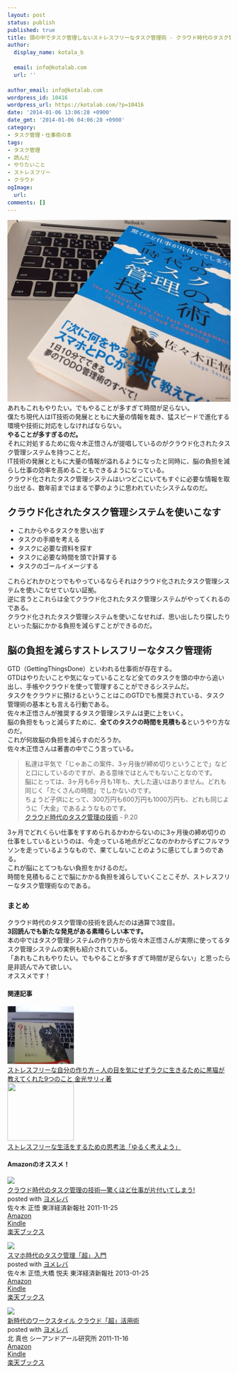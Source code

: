 ```yaml
---
layout: post
status: publish
published: true
title: 頭の中でタスク管理しないストレスフリーなタスク管理術 - クラウド時代のタスク管理の技術　佐々木正悟著
author:
  display_name: kotala_b

  email: info@kotalab.com
  url: ''

author_email: info@kotalab.com
wordpress_id: 10416
wordpress_url: https://kotalab.com/?p=10416
date: '2014-01-06 13:06:28 +0900'
date_gmt: '2014-01-06 04:06:28 +0900'
category:
- タスク管理・仕事術の本
tags:
- タスク管理
- 読んだ
- やりたいこと
- ストレスフリー
- クラウド
ogImage:
  url:
comments: []
---
```

<p><img src="/wp-content/uploads/plan-next-action_140103-546x409.jpg" alt="plan-next-action_140103" width="546" height="409" class="alignnone size-large wp-image-10381" /><br />
あれもこれもやりたい。でもやることが多すぎて時間が足らない。<br />
僕たち現代人はIT技術の発展とともに大量の情報を裁き、猛スピードで進化する環境や技術に対応をしなければならない。<br />
<strong>やることが多すぎるのだ。</strong><br />
それに対処するために佐々木正悟さんが提唱しているのがクラウド化されたタスク管理システムを持つことだ。<br />
IT技術の発展とともに大量の情報が溢れるようになったと同時に、脳の負担を減らし仕事の効率を高めることもできるようになっている。<br />
クラウド化されたタスク管理システムはいつどこにいてもすぐに必要な情報を取り出せる、数年前まではまるで夢のように思われていたシステムなのだ。<br />
</p>
<!--more-->
<h2>クラウド化されたタスク管理システムを使いこなす</h2>
<ul>
<li>これからやるタスクを思い出す</li>
<li>タスクの手順を考える</li>
<li>タスクに必要な資料を探す</li>
<li>タスクに必要な時間を頭で計算する</li>
<li>タスクのゴールイメージする</li>
</ul>
<p>これらどれかひとつでもやっているならそれはクラウド化されたタスク管理システムを使いこなせていない証拠。<br />
逆に言うとこれらは全てクラウド化されたタスク管理システムがやってくれるのである。<br />
クラウド化されたタスク管理システムを使いこなせれば、思い出したり探したりといった脳にかかる負担を減らすことができるのだ。</p>
<h2>脳の負担を減らすストレスフリーなタスク管理術</h2>
<p>GTD（GettingThingsDone）といわれる仕事術が存在する。<br />
GTDはやりたいことや気になっていることなど全てのタスクを頭の中から追い出し、手帳やクラウドを使って管理することができるシステムだ。<br />
タスクをクラウドに預けるということはこのGTDでも推奨されている、タスク管理術の基本とも言える行動である。<br />
佐々木正悟さんが推奨するタスク管理システムは更に上をいく。<br />
脳の負担をもっと減らすために、<strong>全てのタスクの時間を見積もる</strong>というやり方なのだ。<br />
これが何故脳の負担を減らすのだろうか。<br />
佐々木正悟さんは著書の中でこう言っている。</p>
<blockquote><p>私達は平気で「じゃあこの案件、3ヶ月後が締め切りということで」などと口にしているのですが、ある意味ではとんでもないことなのです。<br />
脳にとっては、3ヶ月も6ヶ月も1年も、大した違いはありません。どれも同じく「たくさんの時間」でしかないのです。<br />
ちょうど子供にとって、300万円も600万円も1000万円も、どれも同じように「大金」であるようなものです。<br />
<a href="https://www.amazon.co.jp/exec/obidos/asin/4492580948/same-22/" rel="nofollow" target="_blank">クラウド時代のタスク管理の技術</a> - P.20</p></blockquote>
<p>3ヶ月でどれくらい仕事をすすめられるかわからないのに3ヶ月後の締め切りの仕事をしているというのは、今走っている地点がどこなのかわからずにフルマラソンを走っているようなもので、果てしないことのように感じてしまうのである。<br />
これが脳にとてつもない負担をかけるのだ。<br />
時間を見積もることで脳にかかる負担を減らしていくことこそが、ストレスフリーなタスク管理術なのである。</p>
<h3>まとめ</h3>
<p>クラウド時代のタスク管理の技術を読んだのは通算で3度目。<br />
<strong>3回読んでも新たな発見がある素晴らしい本です。</strong><br />
本の中ではタスク管理システムの作り方から佐々木正悟さんが実際に使ってるタスク管理システムの実例も紹介されている。<br />
「あれもこれもやりたい。でもやることが多すぎて時間が足らない」と思ったら是非読んでみて欲しい。<br />
オススメです！</p>
<h4 class="rel">関連記事</h4>
<div class="shht">
<div class="shhtimg"><a href="/books-kuroneko" target="_blank"><img src="/wp-content/uploads/books_kuroneko_140209-546x361.jpg" alt="" width="150" height="130" /></a></div>
<div class="shhttext"><a href="/books-kuroneko" target="_blank">ストレスフリーな自分の作り方 &ndash; 人の目を気にせずラクに生きるために黒猫が教えてくれた9つのこと 金光サリィ著</a><span class="removed_link" title="b.hatena.ne.jp/entry/https://kotalab.com/books-kuroneko"><img border="0" src="https://b.hatena.ne.jp/entry/image/https://kotalab.com/books-kuroneko" alt="" /></span></div>
</div>
<div class="shht">
<div class="shhtimg"><a href="/books-thinking" target="_blank"><img src="/wp-content/uploads/yuruku_121129-448x336.jpg" alt="" width="150" height="130" /></a></div>
<div class="shhttext"><a href="/books-thinking" target="_blank">ストレスフリーな生活をするための思考法「ゆるく考えよう」</a><span class="removed_link" title="b.hatena.ne.jp/entry/https://kotalab.com/books-thinking"><img border="0" src="https://b.hatena.ne.jp/entry/image/https://kotalab.com/books-thinking" alt="" /></span></div>
</div>
<h4 class="aam">Amazonのオススメ！</h4>
<div class="booklink-box">
<div class="booklink-image"><a href="https://www.amazon.co.jp/exec/obidos/asin/4492580948/same-22/" rel="nofollow" target="_blank"><img src="https://images-fe.ssl-images-amazon.com/images/I/41Uk63c9VWL._SL160_.jpg" style="border: none;" /></a></div>
<div class="booklink-info">
<div class="booklink-name"><a href="https://www.amazon.co.jp/exec/obidos/asin/4492580948/same-22/" rel="nofollow" target="_blank">クラウド時代のタスク管理の技術―驚くほど仕事が片付いてしまう!</a>
<div class="booklink-powered-date">posted with <a href="https://yomereba.com" rel="nofollow" target="_blank">ヨメレバ</a></div>
</div>
<div class="booklink-detail">佐々木 正悟 東洋経済新報社 2011-11-25    </div>
<div class="booklink-link2">
<div class="shoplinkamazon"><a href="https://www.amazon.co.jp/exec/obidos/asin/4492580948/same-22/" rel="nofollow" target="_blank" title="アマゾン" >Amazon</a></div>
<div class="shoplinkkindle"><a href="https://www.amazon.co.jp/exec/obidos/ASIN/B009E5JT8Q/same-22/" rel="nofollow" target="_blank" >Kindle</a></div>
<div class="shoplinkrakuten"><a href="http://c.af.moshimo.com/af/c/click?a_id=374941&p_id=56&pc_id=56&pl_id=637&s_v=b5Rz2P0601xu&url=http%3A%2F%2Fbooks.rakuten.co.jp%2Frb%2F11380563%2F" rel="nofollow" target="_blank" title="楽天ブックス" >楽天ブックス</a></div>
</p></div>
</div>
<div class="booklink-footer"></div>
</div>
<div class="booklink-box">
<div class="booklink-image"><a href="https://www.amazon.co.jp/exec/obidos/asin/4492581014/same-22/" rel="nofollow" target="_blank"><img src="https://images-fe.ssl-images-amazon.com/images/I/51Znrgczd7L._SL160_.jpg" style="border: none;" /></a></div>
<div class="booklink-info">
<div class="booklink-name"><a href="https://www.amazon.co.jp/exec/obidos/asin/4492581014/same-22/" rel="nofollow" target="_blank">スマホ時代のタスク管理「超」入門</a>
<div class="booklink-powered-date">posted with <a href="https://yomereba.com" rel="nofollow" target="_blank">ヨメレバ</a></div>
</div>
<div class="booklink-detail">佐々木 正悟,大橋 悦夫 東洋経済新報社 2013-01-25    </div>
<div class="booklink-link2">
<div class="shoplinkamazon"><a href="https://www.amazon.co.jp/exec/obidos/asin/4492581014/same-22/" rel="nofollow" target="_blank" title="アマゾン" >Amazon</a></div>
<div class="shoplinkkindle"><a href="https://www.amazon.co.jp/exec/obidos/ASIN/B00BOGN48E/same-22/" rel="nofollow" target="_blank" >Kindle</a></div>
<div class="shoplinkrakuten"><a href="http://c.af.moshimo.com/af/c/click?a_id=374941&p_id=56&pc_id=56&pl_id=637&s_v=b5Rz2P0601xu&url=http%3A%2F%2Fbooks.rakuten.co.jp%2Frb%2F12149080%2F" rel="nofollow" target="_blank" title="楽天ブックス" >楽天ブックス</a></div>
</p></div>
</div>
<div class="booklink-footer"></div>
</div>
<div class="booklink-box">
<div class="booklink-image"><a href="https://www.amazon.co.jp/exec/obidos/asin/4863540876/same-22/" rel="nofollow" target="_blank"><img src="https://images-fe.ssl-images-amazon.com/images/I/51t271rPbvL._SL160_.jpg" style="border: none;" /></a></div>
<div class="booklink-info">
<div class="booklink-name"><a href="https://www.amazon.co.jp/exec/obidos/asin/4863540876/same-22/" rel="nofollow" target="_blank">新時代のワークスタイル クラウド「超」活用術</a>
<div class="booklink-powered-date">posted with <a href="https://yomereba.com" rel="nofollow" target="_blank">ヨメレバ</a></div>
</div>
<div class="booklink-detail">北 真也 シーアンドアール研究所 2011-11-16    </div>
<div class="booklink-link2">
<div class="shoplinkamazon"><a href="https://www.amazon.co.jp/exec/obidos/asin/4863540876/same-22/" rel="nofollow" target="_blank" title="アマゾン" >Amazon</a></div>
<div class="shoplinkkindle"><a href="https://www.amazon.co.jp/gp/search?keywords=%90V%8E%9E%91%E3%82%CC%83%8F%81%5B%83N%83X%83%5E%83C%83%8B%20%83N%83%89%83E%83h%81u%92%B4%81v%8A%88%97p%8Fp&__mk_ja_JP=%83J%83%5E%83J%83i&url=node%3D2275256051&tag=same-22" rel="nofollow" target="_blank" >Kindle</a></div>
<div class="shoplinkrakuten"><a href="http://c.af.moshimo.com/af/c/click?a_id=374941&p_id=56&pc_id=56&pl_id=637&s_v=b5Rz2P0601xu&url=http%3A%2F%2Fbooks.rakuten.co.jp%2Frb%2F11420576%2F" rel="nofollow" target="_blank" title="楽天ブックス" >楽天ブックス</a></div>
</p></div>
</div>
<div class="booklink-footer"></div>
</div>
